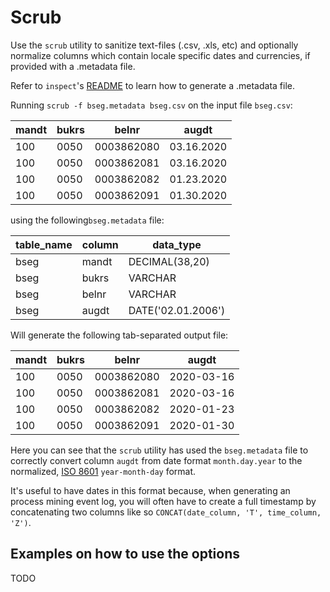 # Scrub

Use the `scrub` utility to sanitize text-files (.csv, .xls, etc) and optionally normalize columns which contain locale specific dates and currencies, if provided with a .metadata file.

Refer to `inspect`'s [README](../inspect/README.md) to learn how to generate a .metadata file.

Running `scrub -f bseg.metadata bseg.csv` on the input file `bseg.csv`:

| mandt | bukrs | belnr      | augdt      |
|-------|-------|------------|------------|
| 100   | 0050  | 0003862080 | 03.16.2020 |
| 100   | 0050  | 0003862081 | 03.16.2020 |
| 100   | 0050  | 0003862082 | 01.23.2020 |
| 100   | 0050  | 0003862091 | 01.30.2020 |

using the following`bseg.metadata` file:

| table_name | column | data_type          |
|------------|--------|--------------------|
| bseg       | mandt  | DECIMAL(38,20)     |
| bseg       | bukrs  | VARCHAR            |
| bseg       | belnr  | VARCHAR            |
| bseg       | augdt  | DATE('02.01.2006') |

Will generate the following tab-separated output file:

| mandt | bukrs | belnr      | augdt      |
|-------|-------|------------|------------|
| 100   | 0050  | 0003862080 | 2020-03-16 |
| 100   | 0050  | 0003862081 | 2020-03-16 |
| 100   | 0050  | 0003862082 | 2020-01-23 |
| 100   | 0050  | 0003862091 | 2020-01-30 |

Here you can see that the `scrub` utility has used the `bseg.metadata` file to correctly convert column `augdt` from date format `month.day.year` to the normalized, [ISO 8601](https://en.wikipedia.org/wiki/ISO_8601) `year-month-day` format. 

It's useful to have dates in this format because, when generating an process mining event log, you will often have to create a full timestamp by concatenating two columns like so  `CONCAT(date_column, 'T', time_column, 'Z')`.

## Examples on how to use the options

TODO
